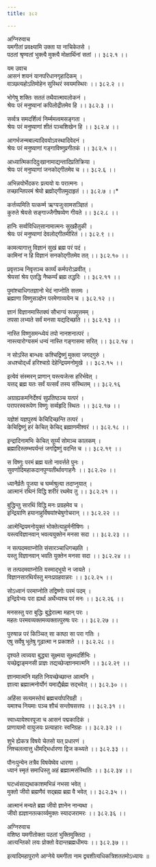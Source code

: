```yaml
---
title: ३८२

---
```

अग्निरुवाच  
यमगीतां प्रवक्ष्यामि उक्ता या नाचिकेतसे ।  
पठतां श्रृण्वतां भुक्त्यै मुक्त्यै मोक्षार्थिनां सतां ।। ३८२.१ ।।  
  
यम उवाच  
आसनं शयनं यानपरिधानगृहादिकम् ।  
वाञ्छत्यहोऽतिमोहेन सुस्थिरं स्वयमस्थिरः ।। ३८२.२ ।।  
  
भोगेषु शक्तिः सततं तथैवात्मावलोकनं ।  
श्रेयः परं मनुष्यानां कपिलोद्रीतमेव हि ।। ३८२.३ ।।  
  
सर्व्वत्र समदर्शित्वं निर्म्ममत्वमसङ्गता ।  
श्रेयः परं मनुष्याणां शीतं पञ्चशिखेन हि ।। ३८२.४ ।।  
  
आगर्भजन्मबाल्यादिवयोऽवस्थादिवेदनं ।  
श्रेयः परं मनुष्याणां गङ्गाविष्णुप्रगीतकं ।। ३८२.५ ।।  
  
आध्यात्मिकादिदुःखानामाद्यन्तादिप्रतिक्रिया ।  
श्रेयः परं मनुष्याणां जनकोद्गीतमेव च ।। ३८२.६ ।।  
  
अभिन्नयोर्भेदकरः प्रत्ययो यः परात्मनः ।  
तच्छान्तिपरमं श्रेयो ब्रह्मोद्गीतमुदाहृतं ।। ३८२.७ ।।*  
  
कर्त्तव्यमिति यत्कर्म्म ऋग्यजुःसामसञ्ज्ञितं ।  
कुरुते श्रेयसे सङ्गाज्जैगीषव्येण गीयते ।। ३८२.८ ।।  
  
हानिः सर्व्वविधित्‌सानामात्मनः सुखहैतुकी ।  
श्रेयः परं मनुष्याणां देवलोद्गीतमीरितं ।। ३८२.९ ।।  
  
कामत्यागात्तु विज्ञानं सुखं ब्रह्म परं पदं ।  
कामिनां न हि विज्ञानं सनकोद्गीतमेव तत् ।। ३८२.१० ।।  
  
प्रवृत्तञ्च निवृत्तञ्च कार्य्यं कर्मपरोऽव्रवीत् ।  
श्रेयसां श्रेय एतद्धि नैष्कर्म्यं ब्रह्म तद्धरिः ।। ३८२.११ ।।  
  
पुमांश्चाधिगतज्ञानो भेदं नाप्नोति सत्तमः ।  
ब्रह्माणा विष्णुसञ्ज्ञेन परमेणाव्ययेन च । ३८२.१२ ।।  
  
ज्ञानं विज्ञानमास्तिक्यं सौभाग्यं रूपमुत्तमम् ।  
तपसा लभ्यते सर्वं मनसा यद्यदिच्छति ।। ३८२.१३ ।।  
  
नास्ति विष्णुसमन्ध्येयं तपो नानशनात्परं ।  
नास्त्यारोग्यसमं धन्यं नास्ति गङ्गासमा सरित् ।। ३८२.१४ ।  
  
न सोऽस्ति बान्धवः कश्चिद्विष्णुं मुक्त्वा जगद्गुरुं ।  
अधश्चोद्‌र्ध्वं हरिश्चाग्रे देहेन्द्रियमनोमुखे ।। ३८२.१५ ।।  
  
इत्येवं संस्मरन् प्राणान् यस्त्यजेत्स हरिर्भवेत् ।  
यत्तद् ब्रह्म यतः सर्वं यत्सर्वं तस्य संस्थितम् ।। ३८२.१६  
  
अग्राह्यकमनिर्देश्यं सुप्रतिष्ठञ्च यत्परं ।  
परापरस्वरूपेण विष्णुः सर्व्वहृदि स्थितः ।। ३८२.१७ ।।  
  
यज्ञेशं यज्ञपुरुषं केचिदिच्छन्ति तत्परं ।  
केचिद्विष्णुं हरं केचित् केचिद् ब्रह्माणमीश्वरं ।। ३८२.१८ ।।  
  
इन्द्रादिनामभिः केचित् सूर्य्यं सोमञ्च कालकम् ।  
ब्रह्मादिस्तम्भपर्यन्तं जगद्विष्णुं वदन्ति च ।। ३८२.१९ ।।  
  
स विष्णुः परमं ब्रह्म यतो नावर्त्तते पुनः ।  
सुवर्णादिमहाकदानपुण्यतीर्थावगाहनैः ।। ३८२.२० ।।  
  
ध्यानैर्व्रतैः पूजया च घर्म्मश्रुत्या तदाप्नुयात् ।  
आत्मानं रथिनं विद्धि शरीरं रथमेव तु ।। ३८२.२१ ।।  
  
बुद्धिन्तु सारथिं विद्धि मनः प्रग्रहमेव च ।  
इन्द्रियाणि हयानाहुर्विषयांश्चेषुगोचरान् ।। ३८२.२२ ।।  
  
आत्मेन्द्रियमनोयुक्तं भोक्तेत्याहुर्मनीषिणः ।  
यस्त्वविज्ञानवान् भवत्ययुक्तेन मनसा सदा ।। ३८२.२३ ।।  
  
न सत्पदमवाप्नोति संसारञ्चाधिगच्छति ।  
यस्तु विज्ञानवान् भवति युक्तेन मनसा सदा ।। ३८२.२४ ।।  
  
स तत्पदमवाप्नोति यस्माद्भूयो न जायते ।  
विज्ञानसारथिर्यस्तु मनःप्रग्रहवान्नरः ।। ३८२.२५ ।।  
  
सोऽध्वानं परमाप्नोति तद्विष्णोः परमं पदम् ।  
इन्द्रियेभ्यः परा ह्यर्था अर्थेभ्यश्च परं मनः ।। ३८२.२६ ।।  
  
मनसस्तु परा बुद्धिः बुद्धेरात्मा महान् परः ।  
महतः परमवव्यक्तमव्यक्तात्पुरुषः परः ।। ३८२.२७ ।।  
  
पुरुषान्न परं किञ्चित् सा काष्ठा सा परा गतिः ।  
एषु सर्वेषु भूतेषु गूढात्मा न प्रकाशते ।। ३८२.२८ ।।  
  
दृश्यते त्वग्र्यया बुद्ध्या सूक्ष्मया सूक्ष्मदर्शिभिः ।  
यच्छेद्वाङ्‌मनसी प्राज्ञः तद्यच्छेज्ज्ञानमात्मनि ।। ३८२.२९ ।।  
  
ज्ञानमात्मनि महति नियच्छेच्छान्त आत्मनि ।  
ज्ञात्वा ब्रह्मात्मनोर्योगं यमाद्यैर्ब्रह्म सद्भवेत् ।। ३८२.३० ।।  
  
अहिंसा सत्यमस्तेयं ब्रह्मचर्यापरिग्रही ।  
यमाश्च नियमाः पञ्च शौचं सन्तोषसत्तपः ।। ३८२.३१ ।।  
  
स्वाध्यायेश्वरपूजा च आसनं पद्मकादिकं ।  
प्राणायामो वायुजयः प्रत्याहारः स्वनिग्रहः ।। ३८२.३२ ।।  
  
शुभे ह्येकत्र विषये चेतसो यत् प्रधारणं ।  
निश्चलत्वात्तु धीमद्भिर्धारणा द्विज कथ्यते ।। ३८२.३३ ।।  
  
पौनःपुन्येन तत्रैव विषयेष्वेव धारणा ।  
ध्यानं स्मृतं समाधिस्तु अहं ब्रह्मात्मसंस्थितिः ।। ३८२.३४ ।।  
  
घटध्वंसाद्यथाकाशमभिन्नं नभसा भवेत् ।  
मुक्तो जीवो ब्रह्मणैवं सद्‌ब्रह्म ब्रह्म वै भवेत् ।। ३८२.३५ ।।  
  
आत्मानं मन्यते ब्रह्म जीवो ज्ञानेन नान्यथा ।  
जीवो ह्यज्ञानतत्कार्य्यमुक्तः स्यादजरामरः ।। ३८२.३६ ।।  
  
अग्निरुवाच  
वशिष्ठ यमगीतोक्ता पठतां भुक्तिमुक्तिदा ।  
आत्यन्तिको लयः प्रोक्तो वेदान्तब्रह्मधीमयः ।। ३८२.३७ ।।  
  
इत्यादिमहापुराणे आग्नेये यमगीता नाम द्व्यशीत्यधिकत्रिशततमोऽध्यायः ॥  
 